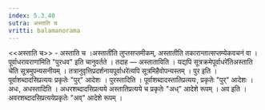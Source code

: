 ```yaml
---
index: 5.3.40
sutra: अस्ताति च
vritti: balamanorama
---
```


<<अस्ताति च>> - अस्ताति च ।अस्ताती॑ति लुप्तसप्तमीकम्, अस्तातीति तकारान्तात्सप्तम्येकवचनं वा ।पूर्वाधरावराणा॑मिति "पुरधव" इति चानुवर्तते । तदाह — अस्ताताविति । यद्यपि सूत्रक्रमेपूर्वाधरे॑तिअस्ताति चे॑ति सूत्रमुपन्यसनीयम् । तत्रानुवृत्तिप्रदर्शनायपूर्वाधरे॑त्यपि सूत्रमिहैवोपन्यस्तम् । पुर इति । पूर्वाशब्दादसिप्रत्ययः प्रकृतेः "पुर्" आदेशः । पुरस्तादिति । पूर्वाशब्दादस्तातिप्रत्ययः, प्रकृतेः "पुर्" आदेशः । अधः, अधस्तादिति । अधरशब्दादसिप्रत्यये अस्तातिप्रत्यये च प्रकृतेः "अध्" आदेशे रूपम् । अव इति । अवरशब्दादसिप्रत्ययेप्रकृतेः "अव्" आदेशे रूपम् । 